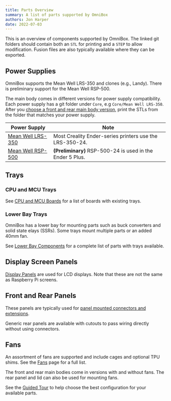 ```yaml
---
title: Parts Overview
summary: A list of parts supported by OmniBox
authors: Jon Harper
date: 2022-07-03
---
```


This is an overview of components supported by OmniBox. The linked git folders should contain both an `STL` for printing and a `STEP` to allow modification. Fusion files are also typically available where they can be exported.

## Power Supplies

OmniBox supports the Mean Well LRS-350 and clones (e.g., Landy). There is preliminary support for the Mean Well RSP-500.

The main body comes in different versions for power supply compatibility. Each power supply has a git folder under `Core`, e.g `Core/Mean Well LRS-350`. After you [choose a front and rear main body version][9], print the STLs from the folder that matches your power supply.

| Power Supply                      | Note                                                     |
|-----------------------------------|----------------------------------------------------------|
| [Mean Well LRS-350][7]            | Most Creality Ender-series printers use the LRS-350-24.  |
| [Mean Well RSP-500][8]            | **(Preliminary)** RSP-500-24 is used in the Ender 5 Plus.|

## Trays

### CPU and MCU Trays

See [CPU and MCU Boards][2] for a list of boards with existing trays.

### Lower Bay Trays

OmniBox has a lower bay for mounting parts such as buck converters and solid state elays (SSRs). Some trays mount multiple parts or an added 40mm fan.

See [Lower Bay Components][4] for a complete list of parts with trays available.

## Display Screen Panels

[Display Panels][3] are used for LCD displays. Note that these are not the same as Raspberry Pi screens.

## Front and Rear Panels

These panels are typically used for [panel mounted connectors and extensions](panel_mounts.md).

Generic rear panels are available with cutouts to pass wiring directly without using connectors.

## Fans

An assortment of fans are supported and include cages and optional TPU shims. See the [Fans][5] page for a full list.

The front and rear main bodies come in versions with and without fans. The rear panel and lid can also be used for mounting fans.

See the [Guided Tour][6] to help choose the best configuration for your available parts.

[1]: https://github.com/jon-harper/OmniBox/tree/main/Panels/Rear%20Panel
[2]: boards.md
[3]: displays.md
[4]: lower_bay.md
[5]: fans.md
[6]: ../tour.md
[7]: https://github.com/jon-harper/OmniBox/tree/main/Core/Mean%20Well%20LRS-350
[8]: https://github.com/jon-harper/OmniBox/tree/main/Core/Mean%20Well%20RSP-500
[9]: ../tour.md#core-parts-with-variants